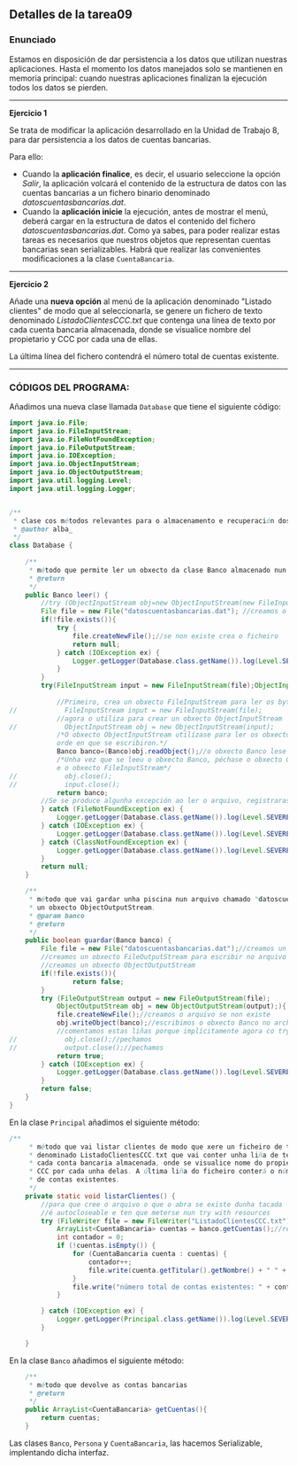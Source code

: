 ## Detalles de la tarea09
### **Enunciado**
Estamos en disposición de dar persistencia a los datos que utilizan nuestras aplicaciones. Hasta el momento los datos manejados solo se mantienen en memoria principal: cuando nuestras aplicaciones finalizan la ejecución todos los datos se pierden.

---

**Ejercicio 1**

Se trata de modificar la aplicación desarrollado en la Unidad de Trabajo 8, para dar persistencia a los datos de cuentas bancarias. 

Para ello:

* Cuando la **aplicación finalice**, es decir, el usuario seleccione la opción *Salir*, la aplicación volcará el contenido de la estructura de datos con las cuentas bancarias a un fichero binario denominado *datoscuentasbancarias.dat*.
* Cuando la **aplicación inicie** la ejecución, antes de mostrar el menú, deberá cargar en la estructura de datos el contenido del fichero *datoscuentasbancarias.dat*.
Como ya sabes, para poder realizar estas tareas es necesarios que nuestros objetos que representan cuentas bancarias sean serializables. Habrá que realizar las convenientes modificaciones a la clase ``CuentaBancaria``.


---
**Ejercicio 2**

Añade una **nueva opción** al menú de la aplicación denominado "Listado clientes" de modo que al seleccionarla, se genere un fichero de texto denominado *ListadoClientesCCC.txt* que contenga una línea de texto por cada cuenta bancaria almacenada, donde se visualice nombre del propietario y CCC por cada una de ellas.

La última línea del fichero contendrá el número total de cuentas existente.

---

### CÓDIGOS DEL PROGRAMA:

Añadimos una nueva clase llamada ``Database`` que tiene el siguiente código:

```java
import java.io.File;
import java.io.FileInputStream;
import java.io.FileNotFoundException;
import java.io.FileOutputStream;
import java.io.IOException;
import java.io.ObjectInputStream;
import java.io.ObjectOutputStream;
import java.util.logging.Level;
import java.util.logging.Logger;


/**
 * clase cos métodos relevantes para o almacenamento e recuperación dos datos
 * @author alba_
 */
class Database {
    
    /**
     * método que permite ler un obxecto da clase Banco almacenado nun arquivo chamado "datoscuentasbancarias.dat".
     * @return 
     */
    public Banco leer() {
        //try (ObjectInputStream obj=new ObjectInputStream(new FileInputStream("datoscuentasbancarias.dat")))
        File file = new File("datoscuentasbancarias.dat"); //creamos o arquivo
        if(!file.exists()){
            try {
                file.createNewFile();//se non existe crea o ficheiro
                return null;
            } catch (IOException ex) {
                Logger.getLogger(Database.class.getName()).log(Level.SEVERE, null, ex);
            }
        }
        try(FileInputStream input = new FileInputStream(file);ObjectInputStream obj = new ObjectInputStream(input);) {//comprobamos se existe
            
            //Primeiro, crea un obxecto FileInputStream para ler os bytesOutputGuardar do arquivo 
//            FileInputStream input = new FileInputStream(file);
            //agora o utiliza para crear un obxecto ObjectInputStream
//            ObjectInputStream obj = new ObjectInputStream(input);
            /*O obxecto ObjectInputStream utilízase para ler os obxectos do arquivo na 
            orde en que se escribiron.*/
            Banco banco=(Banco)obj.readObject();//o obxecto Banco lese utilizando o método readObject()
            /*Unha vez que se leeu o obxecto Banco, péchase o obxecto ObjectInputStream 
            e o obxecto FileInputStream*/
//            obj.close();
//            input.close();
            return banco;
        //Se se produce algunha excepción ao ler o arquivo, registrarase unha mensaxe de erro.
        } catch (FileNotFoundException ex) {
            Logger.getLogger(Database.class.getName()).log(Level.SEVERE, null, ex);
        } catch (IOException ex) {
            Logger.getLogger(Database.class.getName()).log(Level.SEVERE, null, ex);
        } catch (ClassNotFoundException ex) {
            Logger.getLogger(Database.class.getName()).log(Level.SEVERE, null, ex);
        }
        return null;
    }

    /**
     * método que vai gardar unha piscina nun arquivo chamado "datoscuentasbancarias.dat", utilizando 
     * un obxecto ObjectOutputStream.
     * @param banco
     * @return 
     */
    public boolean guardar(Banco banco) {
        File file = new File("datoscuentasbancarias.dat");//creamos un obxecto File que representa o arquivo "datoscuentasbancarias.dat"
        //creamos un obxecto FileOutputStream para escribir no arquivo
        //creamos un obxecto ObjectOutputStream
        if(!file.exists()){
                return false;
        }
        try (FileOutputStream output = new FileOutputStream(file);
            ObjectOutputStream obj = new ObjectOutputStream(output);){ //try with resources
            file.createNewFile();//creamos o arquivo se non existe
            obj.writeObject(banco);//escribimos o obxecto Banco no archivo utilizando o método writeObject().
            //comentamos estas liñas porque implícitamente agora co try with resources vanse pechar
//            obj.close();//pechamos
//            output.close();//pechamos
            return true;
        } catch (IOException ex) {
            Logger.getLogger(Database.class.getName()).log(Level.SEVERE, null, ex);
        }
        return false;
    }    
}
```

En la clase ``Principal`` añadimos el siguiente método:

```java
/**
     * método que vai listar clientes de modo que xere un ficheiro de texto
     * denominado ListadoClientesCCC.txt que vai conter unha liña de texto por
     * cada conta bancaria almacenada, onde se visualice nome do propietario e
     * CCC por cada unha delas. A última liña do ficheiro conterá o número total
     * de contas existentes.
     */
    private static void listarClientes() {
        //para que cree o arquivo o que o abra se existe dunha tacada
        //é autocloseable e ten que meterse nun try with resources
        try (FileWriter file = new FileWriter("ListadoClientesCCC.txt")) {//FileWriter is meant for writing streams of characters
            ArrayList<CuentaBancaria> cuentas = banco.getCuentas();//recuperamos as contas bancarias nun ArrayList
            int contador = 0;
            if (!cuentas.isEmpty()) {
                for (CuentaBancaria cuenta : cuentas) {
                    contador++;
                    file.write(cuenta.getTitular().getNombre() + " " + cuenta.getTitular().getApellidos() + " "+ cuenta.getIban() + "\n");
                }
                file.write("número total de contas existentes: " + contador);
            }

        } catch (IOException ex) {
            Logger.getLogger(Principal.class.getName()).log(Level.SEVERE, null, ex);
        }

    }
```
En la clase ``Banco`` añadimos el siguiente método:
```java
    /**
     * método que devolve as contas bancarias
     * @return 
     */
    public ArrayList<CuentaBancaria> getCuentas(){
        return cuentas;
    }
```

Las clases ``Banco``, ``Persona`` y ``CuentaBancaria``, las hacemos Serializable, implentando dicha interfaz.